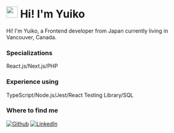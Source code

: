 <h1><img src="https://emojis.slackmojis.com/emojis/images/1531849430/4246/blob-sunglasses.gif?1531849430" width="30"/> Hi! I'm Yuiko</h1>


<p>Hi! I'm Yuiko, a Frontend developer from Japan currently living in Vancouver, Canada.</br>
</p>
<h3>Specializations</h3>
<p>
React.js/Next.js/PHP
</p>

<h3>Experience using</h3>
TypeScript/Node.js/Jest/React Testing Library/SQL

<h3>Where to find me</h3>
<p>
<a href="[https://github.com/thmsgbrt](https://github.com/YUIKO-NISHIMURA)" target="_blank"><img alt="Github" src="https://img.shields.io/badge/GitHub-%2312100E.svg?&style=for-the-badge&logo=Github&logoColor=white" /></a> 
<a href="[https://www.linkedin.com/in/thomas-guibert](https://www.linkedin.com/in/yuiko-nishimura-293416253/)" target="_blank"><img alt="LinkedIn" src="https://img.shields.io/badge/linkedin-%230077B5.svg?&style=for-the-badge&logo=linkedin&logoColor=white" /></a>
</p>
